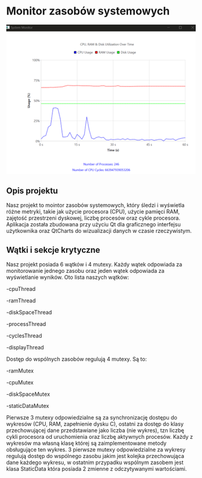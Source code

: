 # Monitor zasobów systemowych

![System Monitor Image](gui.png)

## Opis projektu

Nasz projekt to mointor zasobów systemowych, który śledzi i wyświetla różne metryki, takie jak użycie procesora (CPU), użycie pamięci RAM, zajętość przestrzeni dyskowej, liczbę procesów oraz cykle procesora. Aplikacja została zbudowana przy użyciu Qt dla graficznego interfejsu użytkownika oraz QtCharts do wizualizacji danych w czasie rzeczywistym.

## Wątki i sekcje krytyczne

Nasz projekt posiada 6 wątków i 4 mutexy. Każdy wątek odpowiada za monitorowanie jednego zasobu oraz jeden wątek odpowiada za wyświetlanie wyników.
Oto lista naszych wątków:

-cpuThread

-ramThread

-diskSpaceThread

-processThread

-cyclesThread

-displayThread


Dostęp do wspólnych zasobów regulują 4 mutexy. Są to:

-ramMutex

-cpuMutex

-diskSpaceMutex

-staticDataMutex


Pierwsze 3 mutexy odpowiedzialne są za synchronizację dostępu do wykresów (CPU, RAM, zapełnienie dysku C), ostatni za dostęp do klasy przechowującej dane przedstawiane jako liczba (nie wykres), tzn liczbę cykli procesora od uruchomienia oraz liczbę aktywnych procesów. Każdy z wykresów ma własną klasę  której są zaimplementowane metody obsługujące ten wykres. 3 pierwsze mutexy odpowiedzialne za wykresy regulują dostęp do wspólnego zasobu jakim jest kolejka przechowująca dane każdego wykresu, w ostatnim przypadku wspólnym zasobem jest klasa StaticData która posiada 2 zmienne z odczytywanymi wartościami. 

